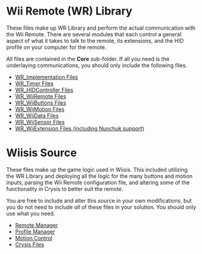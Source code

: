 # Wii Remote (WR) Library #
These files make up WR Library and perform the actual communication with the Wii Remote. There are several modules that each control a general aspect of what it takes to talk to the remote, its extensions, and the HID profile on your computer for the remote.

All files are contained in the **Core** sub-folder. If all you need is the underlaying communications, you should only include the following files.

  * [WR\_Implementation Files](WRImplementation.md)
  * [WR\_Timer Files](WRTimer.md)
  * [WR\_HIDController Files](WRHIDController.md)
  * [WR\_WiiRemote Files](WRWiiRemote.md)
  * [WR\_WiiButtons Files](WRWiiButtons.md)
  * [WR\_WiiMotion Files](WRWiiMotion.md)
  * [WR\_WiiData Files](WRWiiData.md)
  * [WR\_WiiSensor Files](WRWiiSensor.md)
  * [WR\_WiiExtension Files (including Nunchuk support)](WRExtension.md)

# Wiisis Source #
These files make up the game logic used in Wiisis. This included utilizing the WR Library and deploying all the logic for the many buttons and motion inputs, parsing the Wii Remote configuration file, and altering some of the functionality in Crysis to better suit the remote.

You are free to include and alter this source in your own modifications, but you do not need to include _all_ of these files in your solution. You should only use what you need.

  * [Remote Manager](WiisisRemoteManager.md)
  * [Profile Manager](WiisisProfileManager.md)
  * [Motion Control](WiisisMotion.md)
  * [Crysis Files](WiisisCrysis.md)
